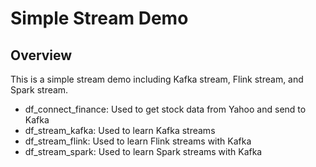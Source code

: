# Simple Stream Demo

## Overview
This is a simple stream demo including Kafka stream, Flink stream, and Spark stream.

* df_connect_finance: Used to get stock data from Yahoo and send to Kafka
* df_stream_kafka: Used to learn Kafka streams
* df_stream_flink: Used to learn Flink streams with Kafka
* df_stream_spark: Used to learn Spark streams with Kafka